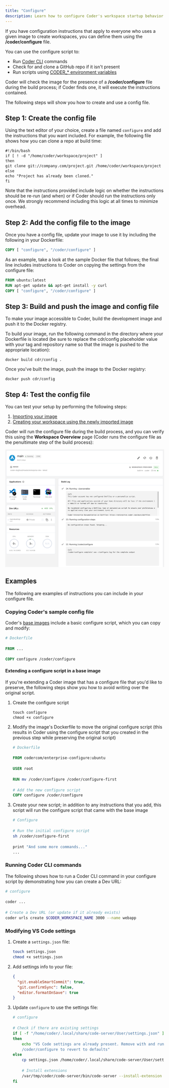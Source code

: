 ```yaml
---
title: "Configure"
description: Learn how to configure Coder's workspace startup behavior.
---
```


If you have configuration instructions that apply to everyone who uses a given
image to create workspaces, you can define them using the **/coder/configure**
file.

You can use the configure script to:

- Run [Coder CLI](https://github.com/cdr/coder-cli) commands
- Check for and clone a GitHub repo if it isn't present
- Run scripts using
  [CODER\_\* environment variables](../workspaces/variables.md)

Coder will check the image for the presence of a **/coder/configure** file
during the build process; if Coder finds one, it will execute the instructions
contained.

The following steps will show you how to create and use a config file.

## Step 1: Create the config file

Using the text editor of your choice, create a file named `configure` and add
the instructions that you want included. For example, the following file shows
how you can clone a repo at build time:

```console
#!/bin/bash
if [ ! -d "/home/coder/workspace/project" ]
then
git clone git://company.com/project.git /home/coder/workspace/project
else
echo "Project has already been cloned."
fi
```

Note that the instructions provided include logic on whether the instructions
should be re-run (and when) or if Coder should run the instructions only once.
We strongly recommend including this logic at all times to minimize overhead.

## Step 2: Add the config file to the image

Once you have a config file, update your image to use it by including the
following in your Dockerfile:

```dockerfile
COPY [ "configure", "/coder/configure" ]
```

As an example, take a look at the sample Docker file that follows; the final
line includes instructions to Coder on copying the settings from the configure
file:

```dockerfile
FROM ubuntu:latest
RUN apt-get update && apt-get install -y curl
COPY [ "configure", "/coder/configure" ]
```

## Step 3: Build and push the image and config file

To make your image accessible to Coder, build the development image and push it
to the Docker registry.

To build your image, run the following command in the directory where your
Dockerfile is located (be sure to replace the cdr/config placeholder value with
your tag and repository name so that the image is pushed to the appropriate
location):

```console
docker build cdr/config .
```

Once you've built the image, push the image to the Docker registry:

```console
docker push cdr/config
```

## Step 4: Test the config file

You can test your setup by performing the following steps:

1. [Importing your image](importing.md)
1. [Creating your workspace using the newly imported image](../workspaces/getting-started.md)

Coder will run the configure file during the build process, and you can verify
this using the **Workspace Overview** page (Coder runs the configure file as the
penultimate step of the build process):

![Workspace Overview Page](../assets/images/configure.png)

## Examples

The following are examples of instructions you can include in your configure
file.

### Copying Coder's sample config file

Coder's [base images](https://github.com/cdr/enterprise-images) include a basic
configure script, which you can copy and modify:

```Dockerfile
# Dockerfile

FROM ...

COPY configure /coder/configure
```

#### Extending a configure script in a base image

If you're extending a Coder image that has a configure file that you'd like to
preserve, the following steps show you how to avoid writing over the original
script.

1. Create the configure script

   ```shell
   touch configure
   chmod +x configure
   ```

1. Modify the image's Dockerfile to move the original configure script (this
   results in Coder using the configure script that you created in the previous
   step while preserving the original script)

   ```Dockerfile
   # Dockerfile

   FROM codercom/enterprise-configure:ubuntu

   USER root

   RUN mv /coder/configure /coder/configure-first

   # Add the new configure script
   COPY configure /coder/configure
   ```

1. Create your new script; in addition to any instructions that you add, this
   script will run the configure script that came with the base image

   ```sh
   # Configure

   # Run the initial configure script
   sh /coder/configure-first

   print "And some more commands..."
   ...
   ```

### Running Coder CLI commands

The following shows how to run a Coder CLI command in your configure script by
demonstrating how you can create a Dev URL:

```sh
# configure

coder ...

# Create a Dev URL (or update if it already exists)
coder urls create $CODER_WORKSPACE_NAME 3000 --name webapp
```

### Modifying VS Code settings

1. Create a `settings.json` file:

   ```sh
   touch settings.json
   chmod +x settings.json
   ```

1. Add settings info to your file:

   ```json
   {
     "git.enableSmartCommit": true,
     "git.confirmSync": false,
     "editor.formatOnSave": true
   }
   ```

1. Update `configure` to use the settings file:

   ```sh
   # configure

   # Check if there are existing settings
   if [ -f "/home/coder/.local/share/code-server/User/settings.json" ]
   then
       echo "VS Code settings are already present. Remove with and run
       /coder/configure to revert to defaults"
   else
       cp settings.json /home/coder/.local/share/code-server/User/settings.json

       # Install extensions
       /var/tmp/coder/code-server/bin/code-server --install-extension esbenp.prettier-vscode
   fi
   ```
